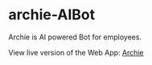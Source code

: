 # archie-AIBot
Archie is AI powered Bot for employees.

View live version of the Web App:
<a href="https://archie-ai-bot.herokuapp.com/">Archie</a>

